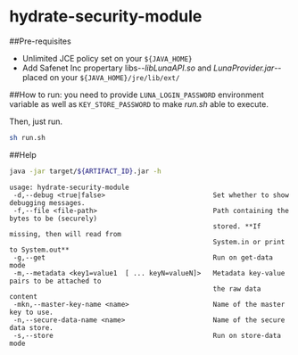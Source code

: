 # hydrate-security-module

##Pre-requisites 
 + Unlimited JCE policy set on your `${JAVA_HOME}`
 + Add Safenet Inc propertary libs--_libLunaAPI.so_ and _LunaProvider.jar_--placed on your `${JAVA_HOME}/jre/lib/ext/`

##How to run:
you need to provide `LUNA_LOGIN_PASSWORD` environment variable as well as `KEY_STORE_PASSWORD` to make _run.sh_ able to execute.

Then, just run. 
```sh 
sh run.sh
```
 
##Help
```sh
java -jar target/${ARTIFACT_ID}.jar -h
```
```
usage: hydrate-security-module
 -d,--debug <true|false>                           Set whether to show  debugging messages.
 -f,--file <file-path>                             Path containing the bytes to be (securely)
                                                   stored. **If missing, then will read from
                                                   System.in or print to System.out**
 -g,--get                                          Run on get-data mode
 -m,--metadata <key1=value1  [ ... keyN=valueN]>   Metadata key-value pairs to be attached to
                                                   the raw data content
 -mkn,--master-key-name <name>                     Name of the master key to use.
 -n,--secure-data-name <name>                      Name of the secure data store.
 -s,--store                                        Run on store-data mode
```
